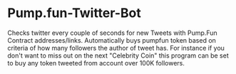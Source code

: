 # Pump.fun-Twitter-Bot
Checks twitter every couple of seconds for new Tweets with Pump.Fun Contract addresses/links. Automatically buys pumpfun token based on criteria of how many followers the author of tweet has. For instance if you don't want to miss out on the next "Celebrity Coin" this program can be set to buy any token tweeted from account over 100K followers. 
